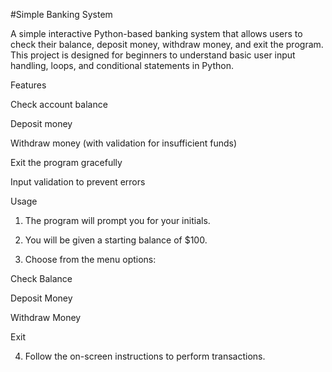 #Simple Banking System

A simple interactive Python-based banking system that allows users to check their balance, deposit money, withdraw money, and exit the program. This project is designed for beginners to understand basic user input handling, loops, and conditional statements in Python.

Features

Check account balance

Deposit money

Withdraw money (with validation for insufficient funds)

Exit the program gracefully

Input validation to prevent errors


Usage

1. The program will prompt you for your initials.

2. You will be given a starting balance of $100.

3. Choose from the menu options:

Check Balance

Deposit Money

Withdraw Money

Exit

4. Follow the on-screen instructions to perform transactions.
